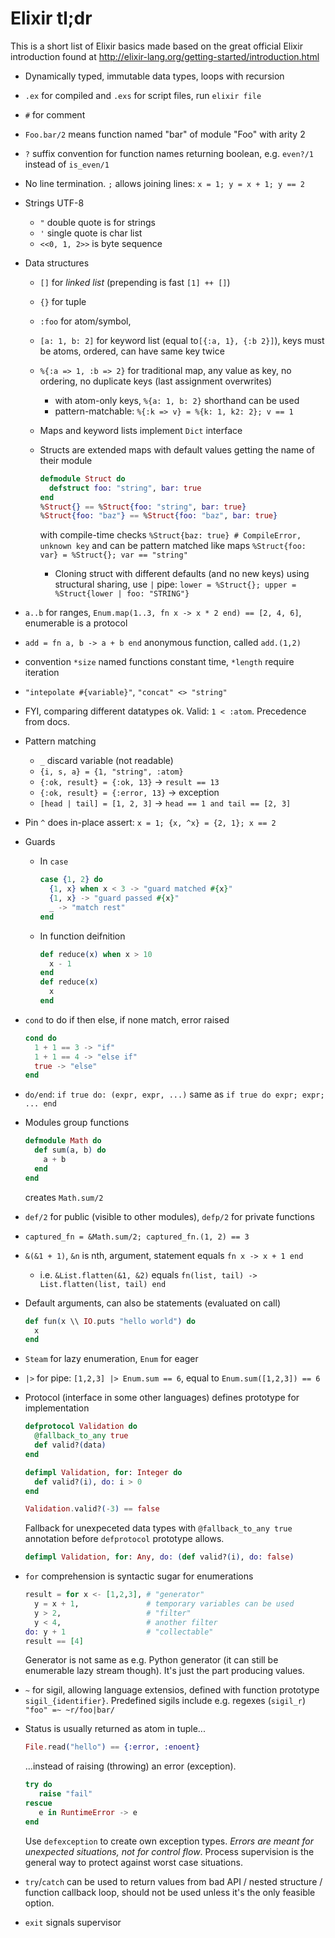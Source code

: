 Elixir tl;dr
============

This is a short list of Elixir basics made based on the great official Elixir
introduction found at http://elixir-lang.org/getting-started/introduction.html

- Dynamically typed, immutable data types, loops with recursion
- `.ex` for compiled and `.exs` for script files, run `elixir file`
- `#` for comment
- `Foo.bar/2` means function named "bar" of module "Foo" with arity 2
- `?` suffix convention for function names returning boolean, e.g. `even?/1`
  instead of `is_even/1`
- No line termination. `;` allows joining lines: `x = 1; y = x + 1; y == 2`
- Strings UTF-8
  - `"` double quote is for strings
  - `'` single quote is char list
  - `<<0, 1, 2>>` is byte sequence
- Data structures
  - `[]` for _linked list_ (prepending is fast `[1] ++ []`)
  - `{}` for tuple
  - `:foo` for atom/symbol,
  - `[a: 1, b: 2]` for keyword list (equal to`[{:a, 1}, {:b 2}]`), keys must
    be atoms, ordered, can have same key twice
  - `%{:a => 1, :b => 2}` for traditional map, any value as key, no ordering,
    no duplicate keys (last assignment overwrites)
    - with atom-only keys, `%{a: 1, b: 2}` shorthand can be used
    - pattern-matchable: `%{:k => v} = %{k: 1, k2: 2}; v == 1`
  - Maps and keyword lists implement `Dict` interface
  - Structs are extended maps with default values getting the name of their
    module

    ```elixir
    defmodule Struct do
      defstruct foo: "string", bar: true
    end
    %Struct{} == %Struct{foo: "string", bar: true}
    %Struct{foo: "baz"} == %Struct{foo: "baz", bar: true}
    ```

    with compile-time checks `%Struct{baz: true} # CompileError, unknown key`
    and can be pattern matched like maps `%Struct{foo: var} = %Struct{}; var
    == "string"`
    - Cloning struct with different defaults (and no new keys) using
      structural sharing, use `|` pipe: `lower = %Struct{}; upper =
      %Struct{lower | foo: "STRING"}`
- `a..b` for ranges, `Enum.map(1..3, fn x -> x * 2 end) == [2, 4, 6]`,
  enumerable is a protocol
- `add = fn a, b -> a + b end` anonymous function, called `add.(1,2)`
- convention `*size` named functions constant time, `*length` require
  iteration
- `"intepolate #{variable}"`, `"concat" <> "string"`
- FYI, comparing different datatypes ok. Valid: `1 < :atom`. Precedence from
  docs.
- Pattern matching
  - `_` discard variable (not readable)
  - `{i, s, a} = {1, "string", :atom}`
  - `{:ok, result} = {:ok, 13}` -> `result == 13`
  - `{:ok, result} = {:error, 13}` -> exception
  - `[head | tail] = [1, 2, 3]` -> `head == 1 and tail == [2, 3]`
- Pin `^` does in-place assert: `x = 1; {x, ^x} = {2, 1}; x == 2`
- Guards
  - In `case`

    ```elixir
    case {1, 2} do
      {1, x} when x < 3 -> "guard matched #{x}"
      {1, x} -> "guard passed #{x}"
      _ -> "match rest"
    end
    ```

  - In function deifnition

    ```elixir
    def reduce(x) when x > 10
      x - 1
    end
    def reduce(x)
      x
    end
    ```

- `cond` to do if then else, if none match, error raised

  ```elixir
  cond do
    1 + 1 == 3 -> "if"
    1 + 1 == 4 -> "else if"
    true -> "else"
  end
  ```

- `do/end`: `if true do: (expr, expr, ...)` same as `if true do expr; expr; ... end`
- Modules group functions

  ```elixir
  defmodule Math do
    def sum(a, b) do
      a + b
    end
  end
  ```

  creates `Math.sum/2`
- `def/2` for public (visible to other modules), `defp/2` for private
  functions
- `captured_fn = &Math.sum/2; captured_fn.(1, 2) == 3`
- `&(&1 + 1)`, `&n` is nth, argument, statement equals `fn x -> x + 1 end`
  - i.e. `&List.flatten(&1, &2)` equals `fn(list, tail) -> List.flatten(list, tail) end`
- Default arguments, can also be statements (evaluated on call)

  ```elixir
  def fun(x \\ IO.puts "hello world") do
    x
  end
  ```

- `Steam` for lazy enumeration, `Enum` for eager
- `|>` for pipe: `[1,2,3] |> Enum.sum == 6`, equal to `Enum.sum([1,2,3]) == 6`
- Protocol (interface in some other languages) defines prototype for
  implementation

  ```elixir
  defprotocol Validation do
    @fallback_to_any true
    def valid?(data)
  end

  defimpl Validation, for: Integer do
    def valid?(i), do: i > 0
  end

  Validation.valid?(-3) == false
  ```

  Fallback for unexpeceted data types with `@fallback_to_any true` annotation
  before `defprotocol` prototype allows.

  ```elixir
  defimpl Validation, for: Any, do: (def valid?(i), do: false)
  ```

- `for` comprehension is syntactic sugar for enumerations

  ```elixir
  result = for x <- [1,2,3], # "generator"
    y = x + 1,               # temporary variables can be used
    y > 2,                   # "filter"
    y < 4,                   # another filter
  do: y + 1                  # "collectable"
  result == [4]
  ```

  Generator is not same as e.g. Python generator (it can still be enumerable
  lazy stream though). It's just the part producing values.
- `~` for sigil, allowing language extensios, defined with function prototype
  `sigil_{identifier}`. Predefined sigils include e.g. regexes (`sigil_r`)
  `"foo" =~ ~r/foo|bar/`
- Status is usually returned as atom in tuple...

  ```elixir
  File.read("hello") == {:error, :enoent}
  ```

  ...instead of raising (throwing) an error (exception).

  ```elixir
  try do
     raise "fail"
  rescue
     e in RuntimeError -> e
  end
  ```

  Use `defexception` to create own exception types. *Errors are meant for
  unexpected situations, not for control flow*. Process supervision is the
  general way to protect against worst case situations.
- `try`/`catch` can be used to return values from bad API / nested structure
  / function callback loop, should not be used unless it's the only feasible
  option.
- `exit` signals supervisor
